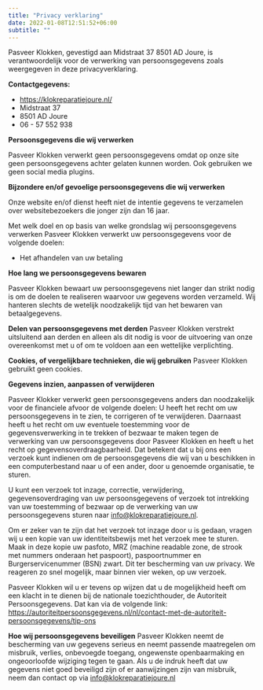 ```yaml
---
title: "Privacy verklaring"
date: 2022-01-08T12:51:52+06:00
subtitle: ""
---
```

Pasveer Klokken, gevestigd aan Midstraat 37
8501 AD
Joure, is verantwoordelijk voor de verwerking van persoonsgegevens zoals weergegeven in deze privacyverklaring.

**Contactgegevens:**

- https://klokreparatiejoure.nl/
- Midstraat 37
- 8501 AD Joure
- 06 - 57 552 938

**Persoonsgegevens die wij verwerken**


Pasveer Klokken verwerkt geen persoonsgegevens omdat op onze site geen persoonsgegevens achter gelaten kunnen worden. Ook gebruiken we geen social media plugins.


**Bijzondere en/of gevoelige persoonsgegevens die wij verwerken**


Onze website en/of dienst heeft niet de intentie gegevens te verzamelen over websitebezoekers die jonger zijn dan 16 jaar.

Met welk doel en op basis van welke grondslag wij persoonsgegevens verwerken
Pasveer Klokken verwerkt uw persoonsgegevens voor de volgende doelen:
- Het afhandelen van uw betaling


**Hoe lang we persoonsgegevens bewaren**

Pasveer Klokken bewaart uw persoonsgegevens niet langer dan strikt nodig is om de doelen te realiseren waarvoor uw gegevens worden verzameld. Wij hanteren slechts de wetelijk noodzakelijk tijd van het bewaren van betaalgegevens.


**Delen van persoonsgegevens met derden**
Pasveer Klokken verstrekt uitsluitend aan derden en alleen als dit nodig is voor de uitvoering van onze overeenkomst met u of om te voldoen aan een wettelijke verplichting.


**Cookies, of vergelijkbare technieken, die wij gebruiken**
Pasveer Klokken gebruikt geen cookies.

**Gegevens inzien, aanpassen of verwijderen**

Pasveer Klokker verwerkt geen persoonsgegevens anders dan noodzakelijk voor de financiele afvoor de volgende doelen:
U heeft het recht om uw persoonsgegevens in te zien, te corrigeren of te verwijderen. Daarnaast heeft u het recht om uw eventuele toestemming voor de gegevensverwerking in te trekken of bezwaar te maken tegen de verwerking van uw persoonsgegevens door Pasveer Klokken en heeft u het recht op gegevensoverdraagbaarheid. Dat betekent dat u bij ons een verzoek kunt indienen om de persoonsgegevens die wij van u beschikken in een computerbestand naar u of een ander, door u genoemde organisatie, te sturen.

U kunt een verzoek tot inzage, correctie, verwijdering, gegevensoverdraging van uw persoonsgegevens of verzoek tot intrekking van uw toestemming of bezwaar op de verwerking van uw persoonsgegevens sturen naar info@klokreparatiejoure.nl.

Om er zeker van te zijn dat het verzoek tot inzage door u is gedaan, vragen wij u een kopie van uw identiteitsbewijs met het verzoek mee te sturen. Maak in deze kopie uw pasfoto, MRZ (machine readable zone, de strook met nummers onderaan het paspoort), paspoortnummer en Burgerservicenummer (BSN) zwart. Dit ter bescherming van uw privacy. We reageren zo snel mogelijk, maar binnen vier weken, op uw verzoek.

Pasveer Klokken wil u er tevens op wijzen dat u de mogelijkheid heeft om een klacht in te dienen bij de nationale toezichthouder, de Autoriteit Persoonsgegevens. Dat kan via de volgende link: https://autoriteitpersoonsgegevens.nl/nl/contact-met-de-autoriteit-persoonsgegevens/tip-ons


**Hoe wij persoonsgegevens beveiligen**
Pasveer Klokken neemt de bescherming van uw gegevens serieus en neemt passende maatregelen om misbruik, verlies, onbevoegde toegang, ongewenste openbaarmaking en ongeoorloofde wijziging tegen te gaan. Als u de indruk heeft dat uw gegevens niet goed beveiligd zijn of er aanwijzingen zijn van misbruik, neem dan contact op via info@klokreparatiejoure.nl